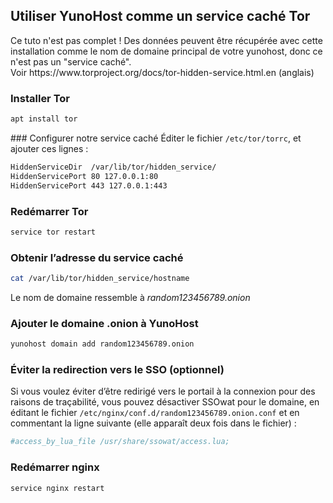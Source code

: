 ## Utiliser YunoHost comme un service caché Tor
<div class="alert alert-warning">
Ce tuto n'est pas complet ! Des données peuvent être récupérée avec cette installation comme le nom de domaine principal de votre yunohost, donc ce n'est pas un "service caché".
</div>
Voir https://www.torproject.org/docs/tor-hidden-service.html.en (anglais)

### Installer Tor
```bash
apt install tor 
```

### Configurer notre service caché
Éditer le fichier `/etc/tor/torrc`, et ajouter ces lignes :

```bash
HiddenServiceDir  /var/lib/tor/hidden_service/
HiddenServicePort 80 127.0.0.1:80
HiddenServicePort 443 127.0.0.1:443
```

### Redémarrer Tor
```bash
service tor restart
```

### Obtenir l’adresse du service caché
```bash
cat /var/lib/tor/hidden_service/hostname
```

Le nom de domaine ressemble à *random123456789.onion*

### Ajouter le domaine .onion à YunoHost
```bash
yunohost domain add random123456789.onion
```

### Éviter la redirection vers le SSO (optionnel)
Si vous voulez éviter d’être redirigé vers le portail à la connexion pour des raisons de traçabilité, vous pouvez désactiver SSOwat pour le domaine, en éditant le fichier `/etc/nginx/conf.d/random123456789.onion.conf` et en commentant la ligne suivante (elle apparaît deux fois dans le fichier) :

```bash
#access_by_lua_file /usr/share/ssowat/access.lua;
```

### Redémarrer nginx
```bash
service nginx restart
```
